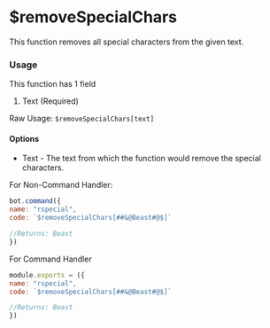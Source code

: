 # $removeSpecialChars

This function removes all special characters from the given text.

### Usage

This function has 1 field

1. Text \(Required\)

Raw Usage: `$removeSpecialChars[text]`

#### Options

* Text - The text from which the function would remove the special characters.

For Non-Command Handler:

```javascript
bot.command({
name: "rspecial",
code: `$removeSpecialChars[##&@Beast#@$]`

//Returns: Beast
})
```

For Command Handler

```javascript
module.exports = ({
name: "rspecial",
code: `$removeSpecialChars[##&@Beast#@$]`

//Returns: Beast
})
```
